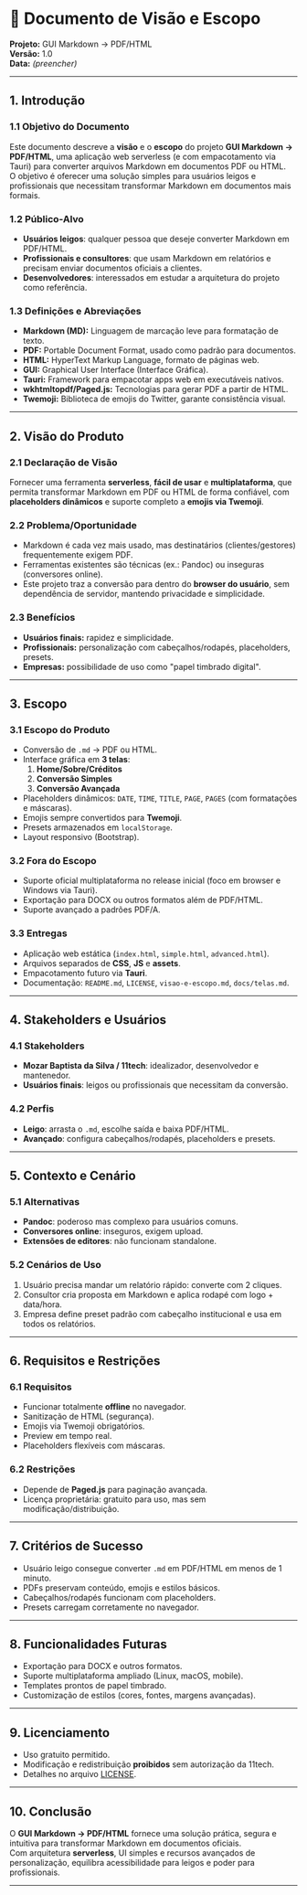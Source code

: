 # 📄 Documento de Visão e Escopo
**Projeto:** GUI Markdown → PDF/HTML  
**Versão:** 1.0  
**Data:** _(preencher)_  

---

## 1. Introdução

### 1.1 Objetivo do Documento
Este documento descreve a **visão** e o **escopo** do projeto **GUI Markdown → PDF/HTML**, uma aplicação web serverless (e com empacotamento via Tauri) para converter arquivos Markdown em documentos PDF ou HTML.  
O objetivo é oferecer uma solução simples para usuários leigos e profissionais que necessitam transformar Markdown em documentos mais formais.

### 1.2 Público-Alvo
- **Usuários leigos**: qualquer pessoa que deseje converter Markdown em PDF/HTML.  
- **Profissionais e consultores**: que usam Markdown em relatórios e precisam enviar documentos oficiais a clientes.  
- **Desenvolvedores**: interessados em estudar a arquitetura do projeto como referência.  

### 1.3 Definições e Abreviações
- **Markdown (MD):** Linguagem de marcação leve para formatação de texto.  
- **PDF:** Portable Document Format, usado como padrão para documentos.  
- **HTML:** HyperText Markup Language, formato de páginas web.  
- **GUI:** Graphical User Interface (Interface Gráfica).  
- **Tauri:** Framework para empacotar apps web em executáveis nativos.  
- **wkhtmltopdf/Paged.js:** Tecnologias para gerar PDF a partir de HTML.  
- **Twemoji:** Biblioteca de emojis do Twitter, garante consistência visual.  

---

## 2. Visão do Produto

### 2.1 Declaração de Visão
Fornecer uma ferramenta **serverless**, **fácil de usar** e **multiplataforma**, que permita transformar Markdown em PDF ou HTML de forma confiável, com **placeholders dinâmicos** e suporte completo a **emojis via Twemoji**.

### 2.2 Problema/Oportunidade
- Markdown é cada vez mais usado, mas destinatários (clientes/gestores) frequentemente exigem PDF.  
- Ferramentas existentes são técnicas (ex.: Pandoc) ou inseguras (conversores online).  
- Este projeto traz a conversão para dentro do **browser do usuário**, sem dependência de servidor, mantendo privacidade e simplicidade.  

### 2.3 Benefícios
- **Usuários finais:** rapidez e simplicidade.  
- **Profissionais:** personalização com cabeçalhos/rodapés, placeholders, presets.  
- **Empresas:** possibilidade de uso como "papel timbrado digital".  

---

## 3. Escopo

### 3.1 Escopo do Produto
- Conversão de `.md` → PDF ou HTML.  
- Interface gráfica em **3 telas**:
  1. **Home/Sobre/Créditos**  
  2. **Conversão Simples**  
  3. **Conversão Avançada**  
- Placeholders dinâmicos: `DATE`, `TIME`, `TITLE`, `PAGE`, `PAGES` (com formatações e máscaras).  
- Emojis sempre convertidos para **Twemoji**.  
- Presets armazenados em `localStorage`.  
- Layout responsivo (Bootstrap).  

### 3.2 Fora do Escopo
- Suporte oficial multiplataforma no release inicial (foco em browser e Windows via Tauri).  
- Exportação para DOCX ou outros formatos além de PDF/HTML.  
- Suporte avançado a padrões PDF/A.  

### 3.3 Entregas
- Aplicação web estática (`index.html`, `simple.html`, `advanced.html`).  
- Arquivos separados de **CSS**, **JS** e **assets**.  
- Empacotamento futuro via **Tauri**.  
- Documentação: `README.md`, `LICENSE`, `visao-e-escopo.md`, `docs/telas.md`.  

---

## 4. Stakeholders e Usuários

### 4.1 Stakeholders
- **Mozar Baptista da Silva / 11tech**: idealizador, desenvolvedor e mantenedor.  
- **Usuários finais**: leigos ou profissionais que necessitam da conversão.  

### 4.2 Perfis
- **Leigo**: arrasta o `.md`, escolhe saída e baixa PDF/HTML.  
- **Avançado**: configura cabeçalhos/rodapés, placeholders e presets.  

---

## 5. Contexto e Cenário

### 5.1 Alternativas
- **Pandoc**: poderoso mas complexo para usuários comuns.  
- **Conversores online**: inseguros, exigem upload.  
- **Extensões de editores**: não funcionam standalone.  

### 5.2 Cenários de Uso
1. Usuário precisa mandar um relatório rápido: converte com 2 cliques.  
2. Consultor cria proposta em Markdown e aplica rodapé com logo + data/hora.  
3. Empresa define preset padrão com cabeçalho institucional e usa em todos os relatórios.  

---

## 6. Requisitos e Restrições

### 6.1 Requisitos
- Funcionar totalmente **offline** no navegador.  
- Sanitização de HTML (segurança).  
- Emojis via Twemoji obrigatórios.  
- Preview em tempo real.  
- Placeholders flexíveis com máscaras.  

### 6.2 Restrições
- Depende de **Paged.js** para paginação avançada.  
- Licença proprietária: gratuito para uso, mas sem modificação/distribuição.  

---

## 7. Critérios de Sucesso
- Usuário leigo consegue converter `.md` em PDF/HTML em menos de 1 minuto.  
- PDFs preservam conteúdo, emojis e estilos básicos.  
- Cabeçalhos/rodapés funcionam com placeholders.  
- Presets carregam corretamente no navegador.  

---

## 8. Funcionalidades Futuras
- Exportação para DOCX e outros formatos.  
- Suporte multiplataforma ampliado (Linux, macOS, mobile).  
- Templates prontos de papel timbrado.  
- Customização de estilos (cores, fontes, margens avançadas).  

---

## 9. Licenciamento
- Uso gratuito permitido.  
- Modificação e redistribuição **proibidos** sem autorização da 11tech.  
- Detalhes no arquivo [LICENSE](LICENSE).  

---

## 10. Conclusão
O **GUI Markdown → PDF/HTML** fornece uma solução prática, segura e intuitiva para transformar Markdown em documentos oficiais.  
Com arquitetura **serverless**, UI simples e recursos avançados de personalização, equilibra acessibilidade para leigos e poder para profissionais.

---
